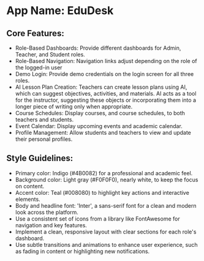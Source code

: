# **App Name**: EduDesk

## Core Features:

- Role-Based Dashboards: Provide different dashboards for Admin, Teacher, and Student roles.
- Role-Based Navigation: Navigation links adjust depending on the role of the logged-in user
- Demo Login: Provide demo credentials on the login screen for all three roles.
- AI Lesson Plan Creation: Teachers can create lesson plans using AI, which can suggest objectives, activities, and materials. AI acts as a tool for the instructor, suggesting these objects or incorporating them into a longer piece of writing only when appropriate.
- Course Schedules: Display courses, and course schedules, to both teachers and students.
- Event Calendar: Display upcoming events and academic calendar.
- Profile Management: Allow students and teachers to view and update their personal profiles.

## Style Guidelines:

- Primary color: Indigo (#4B0082) for a professional and academic feel.
- Background color: Light gray (#F0F0F0), nearly white, to keep the focus on content.
- Accent color: Teal (#008080) to highlight key actions and interactive elements.
- Body and headline font: 'Inter', a sans-serif font for a clean and modern look across the platform.
- Use a consistent set of icons from a library like FontAwesome for navigation and key features.
- Implement a clean, responsive layout with clear sections for each role's dashboard.
- Use subtle transitions and animations to enhance user experience, such as fading in content or highlighting new notifications.